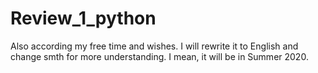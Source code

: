 # Review_1_python
Also according my free time and wishes. I will rewrite it to English and change smth for more understanding.
I mean, it will be in Summer 2020.
